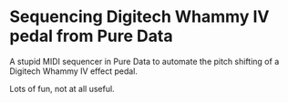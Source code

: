 # Sequencing Digitech Whammy IV pedal from Pure Data

A stupid MIDI sequencer in Pure Data to automate the pitch shifting of a Digitech Whammy IV effect pedal.

Lots of fun, not at all useful.
